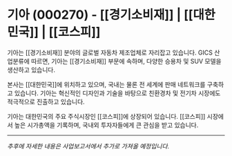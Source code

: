 # 기아 (000270) - [[경기소비재]] | [[대한민국]] | [[코스피]]

기아는 [[경기소비재]] 분야의 글로벌 자동차 제조업체로 자리잡고 있습니다. GICS 산업분류에 따르면, 기아는 [[경기소비재]] 부문에 속하며, 다양한 승용차 및 SUV 모델을 생산하고 있습니다.

본사는 [[대한민국]]에 위치하고 있으며, 국내는 물론 전 세계에 판매 네트워크를 구축하고 있습니다. 기아는 혁신적인 디자인과 기술을 바탕으로 친환경차 및 전기차 시장에도 적극적으로 진출하고 있습니다.

기아는 대한민국의 주요 주식시장인 [[코스피]]에 상장되어 있습니다. [[코스피]] 시장에서 높은 시가총액을 기록하며, 국내외 투자자들에게 큰 관심을 받고 있습니다.

---

*추후에 자세한 내용은 사업보고서에서 추가로 가져올 예정입니다.*